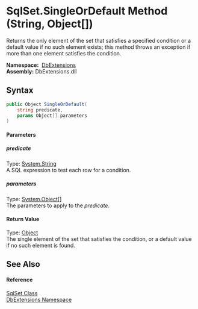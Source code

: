SqlSet.SingleOrDefault Method (String, Object[])
================================================
Returns the only element of the set that satisfies a specified condition or a default value if no such element exists; this method throws an exception if more than one element satisfies the condition.

  **Namespace:**  [DbExtensions][1]  
  **Assembly:** DbExtensions.dll

Syntax
------

```csharp
public Object SingleOrDefault(
	string predicate,
	params Object[] parameters
)
```

#### Parameters

##### *predicate*
Type: [System.String][2]  
A SQL expression to test each row for a condition.

##### *parameters*
Type: [System.Object][3][]  
The parameters to apply to the *predicate*.

#### Return Value
Type: [Object][3]  
The single element of the set that satisfies the condition, or a default value if no such element is found.

See Also
--------

#### Reference
[SqlSet Class][4]  
[DbExtensions Namespace][1]  

[1]: ../README.md
[2]: https://docs.microsoft.com/dotnet/api/system.string
[3]: https://docs.microsoft.com/dotnet/api/system.object
[4]: README.md